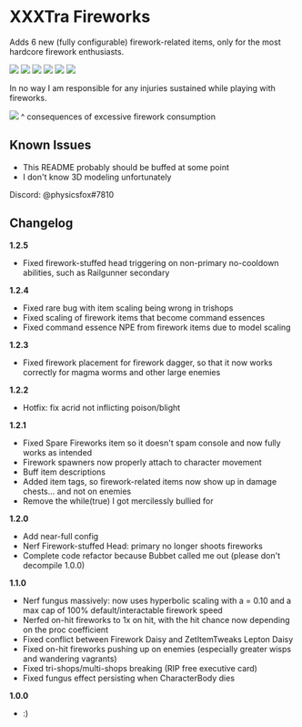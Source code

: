 # XXXTra Fireworks

Adds 6 new (fully configurable) firework-related items, only for the most hardcore firework enthusiasts. 

![](https://cdn.discordapp.com/attachments/980994338190426123/984597321339777024/fireworkdagger.PNG)
![](https://cdn.discordapp.com/attachments/980994338190426123/984600501825982514/fungus.PNG)
![](https://cdn.discordapp.com/attachments/980994338190426123/984597321851502632/fireworkdaisy.PNG)
![](https://cdn.discordapp.com/attachments/980994338190426123/984597322195419176/fireworkhead.PNG)
![](https://cdn.discordapp.com/attachments/980994338190426123/984597322430304276/fireworkbottle.PNG)
![](https://cdn.discordapp.com/attachments/980994338190426123/984597322648412160/fireworkdrones.PNG)

In no way I am responsible for any injuries sustained while playing with fireworks. 

![](https://cdn.discordapp.com/attachments/882390720898551811/983971893189152788/unknown.png)
^ consequences of excessive firework consumption

## Known Issues

* This README probably should be buffed at some point
* I don't know 3D modeling unfortunately

Discord: @physicsfox#7810 

## Changelog
**1.2.5**
* Fixed firework-stuffed head triggering on non-primary no-cooldown abilities, such as Railgunner secondary

**1.2.4**
* Fixed rare bug with item scaling being wrong in trishops 
* Fixed scaling of firework items that become command essences
* Fixed command essence NPE from firework items due to model scaling

**1.2.3**
* Fixed firework placement for firework dagger, so that it now works correctly for magma worms and other large enemies

**1.2.2**
* Hotfix: fix acrid not inflicting poison/blight

**1.2.1**
* Fixed Spare Fireworks item so it doesn't spam console and now fully works as intended
* Firework spawners now properly attach to character movement
* Buff item descriptions
* Added item tags, so firework-related items now show up in damage chests... and not on enemies
* Remove the while(true) I got mercilessly bullied for

**1.2.0**
* Add near-full config
* Nerf Firework-stuffed Head: primary no longer shoots fireworks
* Complete code refactor because Bubbet called me out (please don't decompile 1.0.0)

**1.1.0**
* Nerf fungus massively: now uses hyperbolic scaling with a = 0.10 and a max cap of 100% default/interactable firework speed
* Nerfed on-hit fireworks to 1x on hit, with the hit chance now depending on the proc coefficient
* Fixed conflict between Firework Daisy and ZetItemTweaks Lepton Daisy
* Fixed on-hit fireworks pushing up on enemies (especially greater wisps and wandering vagrants)
* Fixed tri-shops/multi-shops breaking (RIP free executive card)
* Fixed fungus effect persisting when CharacterBody dies

**1.0.0**

* :) 
